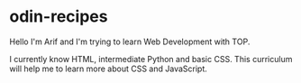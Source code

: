 # odin-recipes
Hello I'm Arif and I'm trying to learn Web Development with TOP.

I currently know HTML, intermediate Python and basic CSS. This curriculum will help me to learn more about CSS and JavaScript.
